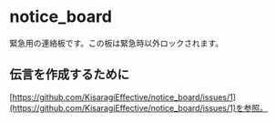 # notice_board
緊急用の連絡板です。この板は緊急時以外ロックされます。

## 伝言を作成するために
[https://github.com/KisaragiEffective/notice_board/issues/1](https://github.com/KisaragiEffective/notice_board/issues/1)を参照。
